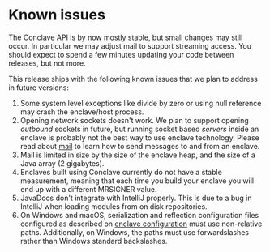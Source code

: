 # Known issues

The Conclave API is by now mostly stable, but small changes may still occur. In particular we may adjust mail to support streaming access.
You should expect to spend a few minutes updating your code between releases, but not more.

This release ships with the following known issues that we plan to address in future versions:

1. Some system level exceptions like divide by zero or using null reference may crash the enclave/host process.
1. Opening network sockets doesn't work. We plan to support opening *outbound* sockets in future, but running socket
   based *servers* inside an enclave is probably not the best way to use enclave technology. Please read about [mail](mail.md)
   to learn how to send messages to and from an enclave.
1. Mail is limited in size by the size of the enclave heap, and the size of a Java array (2 gigabytes).
1. Enclaves built using Conclave currently do not have a stable measurement, meaning that each time you build your enclave you will end up with a different MRSIGNER value.
1. JavaDocs don't integrate with IntelliJ properly. This is due to a bug in IntelliJ when loading modules from
   on disk repositories.
1. On Windows and macOS, serialization and reflection configuration files configured as described on
   [enclave configuration](enclave-configuration.md) must use non-relative paths. Additionally, on Windows, the paths
   must use forwardslashes rather than Windows standard backslashes.
